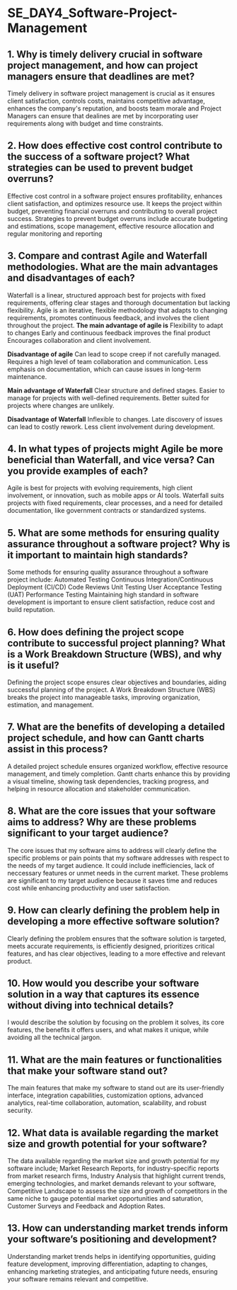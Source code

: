 # SE_DAY4_Software-Project-Management
## 1. Why is timely delivery crucial in software project management, and how can project managers ensure that deadlines are met?
Timely delivery in software project management is crucial as it ensures client satisfaction, controls costs, maintains competitive advantage, enhances the company's reputation, and boosts team morale and Project Managers can ensure that dealines are met by incorporating user requirements along with budget and time constraints.

## 2. How does effective cost control contribute to the success of a software project? What strategies can be used to prevent budget overruns?
Effective cost control in a software project ensures profitability, enhances client satisfaction, and optimizes resource use. It keeps the project within budget, preventing financial overruns and contributing to overall project success. Strategies to prevent budget overruns include accurate budgeting and estimations, scope management, effective resource allocation and regular monitoring and reporting

## 3. Compare and contrast Agile and Waterfall methodologies. What are the main advantages and disadvantages of each?
Waterfall is a linear, structured approach best for projects with fixed requirements, offering clear stages and thorough documentation but lacking flexibility. Agile is an iterative, flexible methodology that adapts to changing requirements, promotes continuous feedback, and involves the client throughout the project.
**The main advantage of agile is**
Flexibility to adapt to changes
Early and continuous feedback improves the final product
Encourages collaboration and client involvement.

**Disadvantage of agile**
Can lead to scope creep if not carefully managed.
Requires a high level of team collaboration and communication.
Less emphasis on documentation, which can cause issues in long-term maintenance.

**Main advantage of Waterfall**
Clear structure and defined stages.
Easier to manage for projects with well-defined requirements.
Better suited for projects where changes are unlikely.

**Disadvantage of Waterfall**
Inflexible to changes.
Late discovery of issues can lead to costly rework.
Less client involvement during development.


## 4. In what types of projects might Agile be more beneficial than Waterfall, and vice versa? Can you provide examples of each?

Agile is best for projects with evolving requirements, high client involvement, or innovation, such as mobile apps or AI tools.
Waterfall suits projects with fixed requirements, clear processes, and a need for detailed documentation, like government contracts or standardized systems.

## 5. What are some methods for ensuring quality assurance throughout a software project? Why is it important to maintain high standards?
Some methods for ensuring quality assurance throughout a software project include:
Automated Testing
Continuous Integration/Continuous Deployment (CI/CD)
Code Reviews
Unit Testing
User Acceptance Testing (UAT)
Performance Testing
Maintaining high standard in software development is important to ensure client satisfaction, reduce cost and build reputation.

## 6. How does defining the project scope contribute to successful project planning? What is a Work Breakdown Structure (WBS), and why is it useful?
Defining the project scope ensures clear objectives and boundaries, aiding successful planning of the project. A Work Breakdown Structure (WBS) breaks the project into manageable tasks, improving organization, estimation, and management.

## 7. What are the benefits of developing a detailed project schedule, and how can Gantt charts assist in this process?
A detailed project schedule ensures organized workflow, effective resource management, and timely completion. Gantt charts enhance this by providing a visual timeline, showing task dependencies, tracking progress, and helping in resource allocation and stakeholder communication.

## 8. What are the core issues that your software aims to address? Why are these problems significant to your target audience?
The core issues that my software aims to address will clearly define the specific problems or pain points that my software addresses with respect to the needs of my target audience. It could include inefficiencies, lack of neccessary features  or unmet needs in the current market.
These problems are significant to my target audience because it saves time and reduces cost while enhancing productivity and user satisfaction.

## 9. How can clearly defining the problem help in developing a more effective software solution?
Clearly defining the problem ensures that the software solution is targeted, meets accurate requirements, is efficiently designed, prioritizes critical features, and has clear objectives, leading to a more effective and relevant product.

## 10. How would you describe your software solution in a way that captures its essence without diving into technical details?
 I would describe the solution by focusing on the problem it solves, its core features, the benefits it offers users, and what makes it unique, while avoiding all the technical jargon.

## 11. What are the main features or functionalities that make your software stand out?
The main features that make my software to stand out are its user-friendly interface, integration capabilities, customization options, advanced analytics, real-time collaboration, automation, scalability, and robust security.

## 12. What data is available regarding the market size and growth potential for your software?
The data available regarding the market size and growth potential for my software include;
Market Research Reports, for industry-specific reports from market research firms,
Industry Analysis that highlight current trends, emerging technologies, and market demands relevant to your software,
Competitive Landscape to assess the size and growth of competitors in the same niche to gauge potential market opportunities and saturation,
Customer Surveys and Feedback and
Adoption Rates.

## 13. How can understanding market trends inform your software’s positioning and development?
Understanding market trends helps in identifying opportunities, guiding feature development, improving differentiation, adapting to changes, enhancing marketing strategies, and anticipating future needs, ensuring your software remains relevant and competitive.
